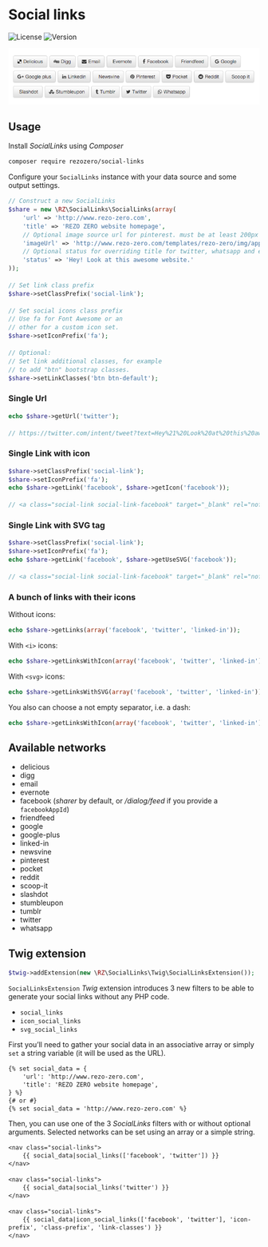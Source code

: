 # Social links

![License](https://img.shields.io/packagist/l/rezozero/social-links.svg?style=flat)
![Version](https://img.shields.io/packagist/v/rezozero/social-links.svg?style=flat)

![Examples using Font awesome and bootstrap](test/examples.png)

## Usage

Install *SocialLinks* using *Composer*

```bash
composer require rezozero/social-links
```

Configure your `SocialLinks` instance with your data source and some
output settings.

```php
// Construct a new SocialLinks
$share = new \RZ\SocialLinks\SocialLinks(array(
    'url' => 'http://www.rezo-zero.com',
    'title' => 'REZO ZERO website homepage',
    // Optional image source url for pinterest. must be at least 200px by 200px, if you intent to use for facebook
    'imageUrl' => 'http://www.rezo-zero.com/templates/rezo-zero/img/apple-icon.png',
    // Optional status for overriding title for twitter, whatsapp and emails body
    'status' => 'Hey! Look at this awesome website.'
));

// Set link class prefix
$share->setClassPrefix('social-link');

// Set social icons class prefix
// Use fa for Font Awesome or an
// other for a custom icon set.
$share->setIconPrefix('fa');

// Optional:
// Set link additional classes, for example
// to add "btn" bootstrap classes.
$share->setLinkClasses('btn btn-default');
```

### Single Url

```php
echo $share->getUrl('twitter');

// https://twitter.com/intent/tweet?text=Hey%21%20Look%20at%20this%20awesome%20website.%20%E2%80%94%20http%3A%2F%2Fwww.rezo-zero.com
```

### Single Link with icon

```php
$share->setClassPrefix('social-link');
$share->setIconPrefix('fa');
echo $share->getLink('facebook', $share->getIcon('facebook'));

// <a class="social-link social-link-facebook" target="_blank" rel="nofollow" href="https://www.facebook.com/sharer/sharer.php?u=http%3A%2F%2Fwww.rezo-zero.com"><i class="social-link-icon fa fa-facebook"></i><span class="social-link-name">Facebook</span></a>
```

### Single Link with SVG <use> tag

```php
$share->setClassPrefix('social-link');
$share->setIconPrefix('fa');
echo $share->getLink('facebook', $share->getUseSVG('facebook'));

// <a class="social-link social-link-facebook" target="_blank" rel="nofollow" href="https://www.facebook.com/sharer/sharer.php?u=http%3A%2F%2Fwww.rezo-zero.com"><svg class="social-link-icon fa fa-facebook"><use xlink:href="#fa-facebook"></use></svg><span class="social-link-name">Facebook</span></a>
```

### A bunch of links with their icons

Without icons:

```php
echo $share->getLinks(array('facebook', 'twitter', 'linked-in'));
```

With `<i>` icons:

```php
echo $share->getLinksWithIcon(array('facebook', 'twitter', 'linked-in'));
```

With `<svg>` icons:

```php
echo $share->getLinksWithSVG(array('facebook', 'twitter', 'linked-in'));
```

You also can choose a not empty separator, i.e. a dash:

```php
echo $share->getLinksWithIcon(array('facebook', 'twitter', 'linked-in'), ' - ');
```

## Available networks

* delicious
* digg
* email
* evernote
* facebook (*sharer* by default, or */dialog/feed* if you provide a `facebookAppId`)
* friendfeed
* google
* google-plus
* linked-in
* newsvine
* pinterest
* pocket
* reddit
* scoop-it
* slashdot
* stumbleupon
* tumblr
* twitter
* whatsapp

## Twig extension

```php
$twig->addExtension(new \RZ\SocialLinks\Twig\SocialLinksExtension());
```

`SocialLinksExtension` *Twig* extension introduces 3 new filters to be able 
to generate your social links without any PHP code.

* `social_links`
* `icon_social_links`
* `svg_social_links`

First you’ll need to gather your social data in an associative array or 
simply `set` a string variable (it will be used as the URL).

```twig
{% set social_data = {
    'url': 'http://www.rezo-zero.com',
    'title': 'REZO ZERO website homepage',
} %}
{# or #}
{% set social_data = 'http://www.rezo-zero.com' %}
```

Then, you can use one of the 3 *SocialLinks* filters with or without optional
arguments. Selected networks can be set using an array or a simple string.

```twig
<nav class="social-links">
    {{ social_data|social_links(['facebook', 'twitter']) }}
</nav>

<nav class="social-links">
    {{ social_data|social_links('twitter') }}
</nav>

<nav class="social-links">
    {{ social_data|icon_social_links(['facebook', 'twitter'], 'icon-prefix', 'class-prefix', 'link-classes') }}
</nav>
```
